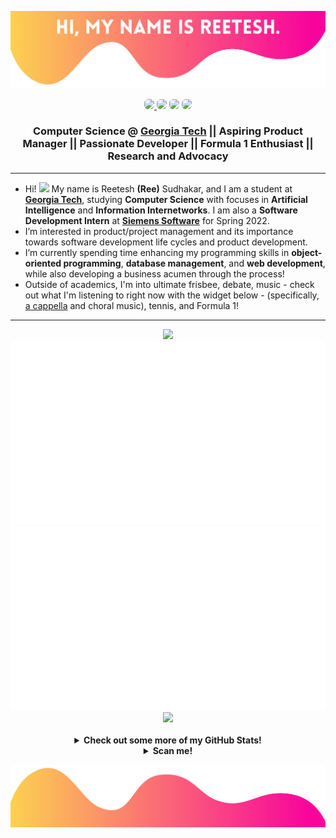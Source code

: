 <p align="center">
  <img src="assets/header.png">
</p>

<p align="center">
	<a href="https://linkedin.com/in/reeteshsudhakar"><img style="border-radius: 6px; overflow: hidden;" src="https://img.shields.io/badge/LinkedIn-0077B5?style=for-the-badge&logo=linkedin&logoColor=white"></img>
	</a>
	<a href="https://instagram.com/reeteshsudhakar"><img style="border-radius: 6px;" src="https://img.shields.io/badge/Instagram-E4405F?style=for-the-badge&logo=instagram&logoColor=white" /></a>
	<a href="https://reeteshsudhakar.com/"><img style="border-radius: 6px;" src="https://img.shields.io/website?down_color=Red&down_message=Offline&logo=vercel&style=for-the-badge&up_color=Green&up_message=Online&url=https%3A%2F%2Freeteshsudhakar.com" /></a>
	<a href="mailto:rsudhakar9@gatech.edu"><img style="border-radius: 6px;" src="https://img.shields.io/badge/Email-D14836?style=for-the-badge&logo=gmail&logoColor=white" /></a>
</p>

<h3 align="center"> <a><strong> Computer Science @ <a href="https://gatech.edu">Georgia Tech</a> || Aspiring Product Manager || Passionate Developer || Formula 1 Enthusiast || Research and Advocacy</strong></a> </h3>

---

- Hi! <img src="https://media.giphy.com/media/hvRJCLFzcasrR4ia7z/giphy.gif" width="20px"> My name is Reetesh **(Ree)** Sudhakar, and I am a student at [**Georgia Tech**](https://gatech.edu), studying **Computer Science** with focuses in **Artificial Intelligence** and **Information Internetworks**. I am also a **Software Development Intern** at [**Siemens Software**](https://sw.siemens.com) for Spring 2022. 
- I’m interested in product/project management and its importance towards software development life cycles and product development. 
- I’m currently spending time enhancing my programming skills in **object-oriented programming**, **database management**, and **web development**, while also developing a business acumen through the process! 
- Outside of academics, I'm into ultimate frisbee, debate, music - check out what I'm listening to right now with the widget below - (specifically, [a cappella](https://www.youtube.com/watch?v=un1HidgVOUk) and choral music), tennis, and Formula 1!

--- 

<div class="column" align="center">
  <div class="row">
    <img src="https://spotify-github-profile.vercel.app/api/view?uid=7gv2grx6al950orr9jkqpy4yf&cover_image=true&theme=novatorem&bar_color=2e548a&bar_color_cover=false">
  </div>	
  <div class="row">
    <img src="https://github.com/reeteshsudhakar/my-github-stats/blob/master/generated/overview.svg">
    <img src="https://github.com/reeteshsudhakar/my-github-stats/blob/master/generated/languages.svg">
  </div>
  <div class="row">
    <img src="https://quotes-github-readme.vercel.app/api?type=horizontal&theme=dark)](https://github.com/piyushsuthar/github-readme-quotes">
  </div>
</div>

<br>

<details>
  <summary align="center"><strong>Check out some more of my GitHub Stats!</strong></summary>
<br>
<p align="center">
  <img src="https://github-profile-trophy.vercel.app/?username=reeteshsudhakar&theme=nord&margin-w=10&margin-h=10&row=1">
</p>
<p align="center">
  <img src="http://github-readme-streak-stats.herokuapp.com?user=reeteshsudhakar&theme=nord&date_format=M%20j%5B%2C%20Y%5D">
</p>
  
<!--START_SECTION:waka-->
![Code Time](http://img.shields.io/badge/Code%20Time-4%20hrs%2049%20mins-blue)

![Profile Views](http://img.shields.io/badge/Profile%20Views-43-blue)

![Lines of code](https://img.shields.io/badge/From%20Hello%20World%20I%27ve%20Written-331%20Thousand%20lines%20of%20code-blue)

**🐱 My GitHub Data** 

> 🏆 9 Contributions in the Year 2022
 > 
> 📦 111.7 kB Used in GitHub's Storage 
 > 
> 🚫 Not Opted to Hire
 > 
> 📜 11 Public Repositories 
 > 
> 🔑 1 Private Repository 
 > 
**I'm an Early 🐤** 

```text
🌞 Morning    63 commits     ████░░░░░░░░░░░░░░░░░░░░░   18.53% 
🌆 Daytime    135 commits    ██████████░░░░░░░░░░░░░░░   39.71% 
🌃 Evening    142 commits    ██████████░░░░░░░░░░░░░░░   41.76% 
🌙 Night      0 commits      ░░░░░░░░░░░░░░░░░░░░░░░░░   0.0%

```
📅 **I'm Most Productive on Monday** 

```text
Monday       70 commits     █████░░░░░░░░░░░░░░░░░░░░   20.59% 
Tuesday      32 commits     ██░░░░░░░░░░░░░░░░░░░░░░░   9.41% 
Wednesday    67 commits     █████░░░░░░░░░░░░░░░░░░░░   19.71% 
Thursday     39 commits     ██░░░░░░░░░░░░░░░░░░░░░░░   11.47% 
Friday       58 commits     ████░░░░░░░░░░░░░░░░░░░░░   17.06% 
Saturday     45 commits     ███░░░░░░░░░░░░░░░░░░░░░░   13.24% 
Sunday       29 commits     ██░░░░░░░░░░░░░░░░░░░░░░░   8.53%

```


📊 **This Week I Spent My Time On** 

```text
⌚︎ Time Zone: America/Los_Angeles

💬 Programming Languages: 
HTML                     46 mins             ███████████████░░░░░░░░░░   62.55% 
CSS                      10 mins             ███░░░░░░░░░░░░░░░░░░░░░░   14.8% 
Markdown                 7 mins              ██░░░░░░░░░░░░░░░░░░░░░░░   9.63% 
Java                     5 mins              █░░░░░░░░░░░░░░░░░░░░░░░░   7.4% 
JavaScript               3 mins              █░░░░░░░░░░░░░░░░░░░░░░░░   4.49%

🔥 Editors: 
VS Code                  1 hr 1 min          █████████████████████░░░░   83.8% 
IntelliJ                 11 mins             ███░░░░░░░░░░░░░░░░░░░░░░   15.13% 
PyCharm                  0 secs              ░░░░░░░░░░░░░░░░░░░░░░░░░   1.07%

💻 Operating System: 
Mac                      1 hr 13 mins        █████████████████████████   100.0%

```

**I Mostly Code in Python** 

```text
Python                   5 repos             ██████████░░░░░░░░░░░░░░░   41.67% 
Java                     3 repos             ██████░░░░░░░░░░░░░░░░░░░   25.0% 
Jupyter Notebook         2 repos             ████░░░░░░░░░░░░░░░░░░░░░   16.67% 
CSS                      1 repo              ██░░░░░░░░░░░░░░░░░░░░░░░   8.33% 
HTML                     1 repo              ██░░░░░░░░░░░░░░░░░░░░░░░   8.33%

```


**Timeline**

![Chart not found](https://raw.githubusercontent.com/reeteshsudhakar/reeteshsudhakar/main/charts/bar_graph.png) 


 Last Updated on 02/01/2022
<!--END_SECTION:waka-->
</details>

<details align="center">
	<summary>
		<strong>Scan me!</strong>
	</summary>
	<br>
	<div class="row" align="center">
		<img width="200" align="center" style="padding: 20px" src="https://github.com/reeteshsudhakar/reeteshsudhakar/blob/main/assets/scannables/facebook_code.png">
		<img width="200" align="center" style="padding: 20px" src="https://github.com/reeteshsudhakar/reeteshsudhakar/blob/main/assets/scannables/snapcode.gif">
		<img width="200" align="center" style="padding: 20px" src="https://github.com/reeteshsudhakar/reeteshsudhakar/blob/main/assets/scannables/instagram_code.png">
		<img width="200" align="center" style="padding: 20px" src="https://github.com/reeteshsudhakar/reeteshsudhakar/blob/main/assets/scannables/website_code.png">
	</div>
</details>


<p align="center">
	<img src="assets/footer.png">
</p>

<!---
reeteshsudhakar/reeteshsudhakar is a ✨ special ✨ repository because its `README.md` (this file) appears on your GitHub profile.
You can click the Preview link to take a look at your changes.
https://user-images.githubusercontent.com/86990519/141708091-8fa1cd7e-bc3e-4c47-a0b1-df35d53a9981.mov
--->
